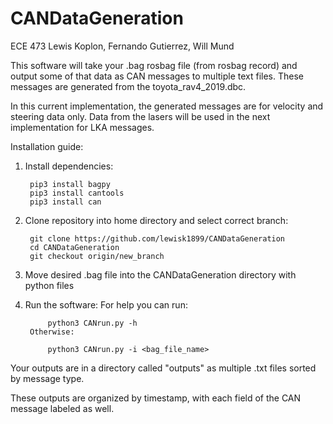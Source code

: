 # CANDataGeneration
ECE 473 Lewis Koplon, Fernando Gutierrez, Will Mund

This software will take your .bag rosbag file (from rosbag record) and output some of that data as CAN messages to multiple text files. 
These messages are generated from the toyota_rav4_2019.dbc.

In this current implementation, the generated messages are for velocity and steering data only.
Data from the lasers will be used in the next implementation for LKA messages.

Installation guide:

1) Install dependencies:

        pip3 install bagpy
        pip3 install cantools
        pip3 install can


2) Clone repository into home directory and select correct branch:

        git clone https://github.com/lewisk1899/CANDataGeneration
        cd CANDataGeneration
        git checkout origin/new_branch


3) Move desired .bag file into the CANDataGeneration directory with python files


4) Run the software:
        For help you can run: 

            python3 CANrun.py -h
        Otherwise:
        
            python3 CANrun.py -i <bag_file_name>




Your outputs are in a directory called "outputs" as multiple .txt files sorted by message type.

These outputs are organized by timestamp, with each field of the CAN message labeled as well.
